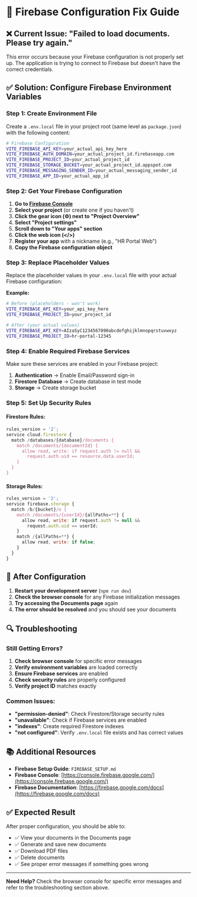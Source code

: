 # 🔧 Firebase Configuration Fix Guide

## ❌ **Current Issue: "Failed to load documents. Please try again."**

This error occurs because your Firebase configuration is not properly set up. The application is trying to connect to Firebase but doesn't have the correct credentials.

## ✅ **Solution: Configure Firebase Environment Variables**

### **Step 1: Create Environment File**

Create a `.env.local` file in your project root (same level as `package.json`) with the following content:

```bash
# Firebase Configuration
VITE_FIREBASE_API_KEY=your_actual_api_key_here
VITE_FIREBASE_AUTH_DOMAIN=your_actual_project_id.firebaseapp.com
VITE_FIREBASE_PROJECT_ID=your_actual_project_id
VITE_FIREBASE_STORAGE_BUCKET=your_actual_project_id.appspot.com
VITE_FIREBASE_MESSAGING_SENDER_ID=your_actual_messaging_sender_id
VITE_FIREBASE_APP_ID=your_actual_app_id
```

### **Step 2: Get Your Firebase Configuration**

1. **Go to [Firebase Console](https://console.firebase.google.com/)**
2. **Select your project** (or create one if you haven't)
3. **Click the gear icon (⚙️) next to "Project Overview"**
4. **Select "Project settings"**
5. **Scroll down to "Your apps" section**
6. **Click the web icon (</>)**
7. **Register your app** with a nickname (e.g., "HR Portal Web")
8. **Copy the Firebase configuration object**

### **Step 3: Replace Placeholder Values**

Replace the placeholder values in your `.env.local` file with your actual Firebase configuration:

**Example:**
```bash
# Before (placeholders - won't work)
VITE_FIREBASE_API_KEY=your_api_key_here
VITE_FIREBASE_PROJECT_ID=your_project_id

# After (your actual values)
VITE_FIREBASE_API_KEY=AIzaSyC1234567890abcdefghijklmnopqrstuvwxyz
VITE_FIREBASE_PROJECT_ID=hr-portal-12345
```

### **Step 4: Enable Required Firebase Services**

Make sure these services are enabled in your Firebase project:

1. **Authentication** → Enable Email/Password sign-in
2. **Firestore Database** → Create database in test mode
3. **Storage** → Create storage bucket

### **Step 5: Set Up Security Rules**

#### **Firestore Rules:**
```javascript
rules_version = '2';
service cloud.firestore {
  match /databases/{database}/documents {
    match /documents/{documentId} {
      allow read, write: if request.auth != null &&
        request.auth.uid == resource.data.userId;
    }
  }
}
```

#### **Storage Rules:**
```javascript
rules_version = '2';
service firebase.storage {
  match /b/{bucket}/o {
    match /documents/{userId}/{allPaths=**} {
      allow read, write: if request.auth != null &&
        request.auth.uid == userId;
    }
    match /{allPaths=**} {
      allow read, write: if false;
    }
  }
}
```

## 🚀 **After Configuration**

1. **Restart your development server** (`npm run dev`)
2. **Check the browser console** for any Firebase initialization messages
3. **Try accessing the Documents page** again
4. **The error should be resolved** and you should see your documents

## 🔍 **Troubleshooting**

### **Still Getting Errors?**

1. **Check browser console** for specific error messages
2. **Verify environment variables** are loaded correctly
3. **Ensure Firebase services** are enabled
4. **Check security rules** are properly configured
5. **Verify project ID** matches exactly

### **Common Issues:**

- **"permission-denied"**: Check Firestore/Storage security rules
- **"unavailable"**: Check if Firebase services are enabled
- **"indexes"**: Create required Firestore indexes
- **"not configured"**: Verify `.env.local` file exists and has correct values

## 📚 **Additional Resources**

- **Firebase Setup Guide**: `FIREBASE_SETUP.md`
- **Firebase Console**: [https://console.firebase.google.com/](https://console.firebase.google.com/)
- **Firebase Documentation**: [https://firebase.google.com/docs](https://firebase.google.com/docs)

## ✅ **Expected Result**

After proper configuration, you should be able to:
- ✅ View your documents in the Documents page
- ✅ Generate and save new documents
- ✅ Download PDF files
- ✅ Delete documents
- ✅ See proper error messages if something goes wrong

---

**Need Help?** Check the browser console for specific error messages and refer to the troubleshooting section above.
